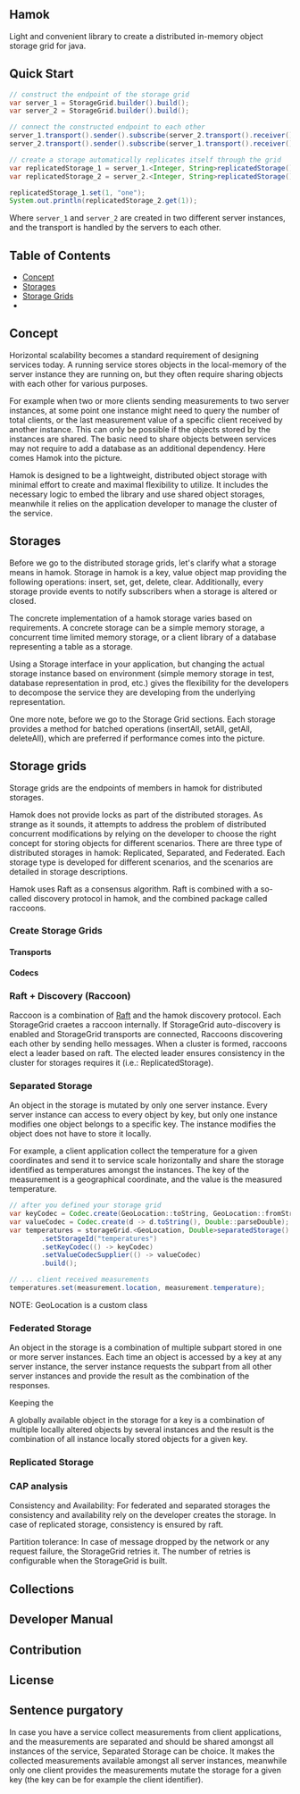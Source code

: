 Hamok
---
Light and convenient library to create a distributed in-memory object storage grid for java.

## Quick Start
```java
// construct the endpoint of the storage grid
var server_1 = StorageGrid.builder().build();
var server_2 = StorageGrid.builder().build();

// connect the constructed endpoint to each other
server_1.transport().sender().subscribe(server_2.transport().receiver())
server_2.transport().sender().subscribe(server_1.transport().receiver())

// create a storage automatically replicates itself through the grid
var replicatedStorage_1 = server_1.<Integer, String>replicatedStorage().setStorageId("my-distributed-storage").build();
var replicatedStorage_2 = server_2.<Integer, String>replicatedStorage().setStorageId("my-distributed-storage").build();

replicatedStorage_1.set(1, "one");
System.out.println(replicatedStorage_2.get(1));
```

Where `server_1` and `server_2` are created in two different server instances, and the transport is handled by the servers to each other.

## Table of Contents
* [Concept](#concept)
* [Storages](#storages)
* [Storage Grids](#storage-grids)
* 

## Concept

Horizontal scalability becomes a standard requirement of designing services today.
A running service stores objects in the local-memory of the server instance
they are running on, but they often require sharing objects with each
other for various purposes.

For example when two or more clients sending measurements to two server instances,
at some point one instance might need to query the number of total clients,
or the last measurement value of a specific client received by another instance.
This can only be possible if the objects stored by the instances are shared.
The basic need to share objects between services may not require to add a
database as an additional dependency. Here comes Hamok into the picture.

Hamok is designed to be a lightweight, distributed object storage with minimal
effort to create and maximal flexibility to utilize. It includes the necessary logic to
embed the library and use shared object storages, meanwhile it relies on
the application developer to manage the cluster of the service.


## Storages

Before we go to the distributed storage grids, let's clarify what a storage means in hamok.
Storage in hamok is a key, value object map providing the following operations:
insert, set, get, delete, clear. Additionally, every storage provide events
to notify subscribers when a storage is altered or closed.

The concrete implementation of a hamok storage varies based on requirements.
A concrete storage can be a simple memory storage, a concurrent time limited memory storage,
or a client library of a database representing a table as a storage.

Using a Storage interface in your application, but changing the actual storage
instance based on environment (simple memory storage in test, database representation in prod, etc.)
gives the flexibility for the developers to decompose the service they are developing from the
underlying representation.

One more note, before we go to the Storage Grid sections. Each storage provides a method
for batched operations (insertAll, setAll, getAll, deleteAll), which are preferred if performance
comes into the picture.

## Storage grids

Storage grids are the endpoints of members in hamok for distributed storages.

Hamok does not provide locks as part of the distributed storages. As strange as it sounds, 
it attempts to address the problem of distributed concurrent modifications
by relying on the developer to choose the right concept for storing objects for different scenarios.
There are three type of distributed storages in hamok: Replicated, Separated, and Federated.
Each storage type is developed for different scenarios, and the scenarios are detailed in
storage descriptions.

Hamok uses Raft as a consensus algorithm. Raft is combined with a so-called
discovery protocol in hamok, and the combined package called raccoons.

### Create Storage Grids

#### Transports

#### Codecs

### Raft + Discovery (Raccoon)

Raccoon is a combination of [Raft](https://raft.github.io/) and the hamok discovery protocol.
Each StorageGrid craetes a raccoon internally. 
If StorageGrid auto-discovery is enabled and StorageGrid transports are connected, 
Raccoons discovering each other by sending hello messages. When a cluster is formed, 
raccoons elect a leader based on raft. The elected leader ensures consistency in the cluster 
for storages requires it (i.e.: ReplicatedStorage).

### Separated Storage

An object in the storage is mutated by only one server instance.
Every server instance can access to every object by key,
but only one instance modifies one object belongs to a specific key.
The instance modifies the object does not have to store it locally.

For example, a client application collect the temperature for a given 
coordinates and send it to service scale horizontally and share 
the storage identified as temperatures amongst the instances.
The key of the measurement is a geographical coordinate, and the value 
is the measured temperature.

```java
// after you defined your storage grid
var keyCodec = Codec.create(GeoLocation::toString, GeoLocation::fromString);
var valueCodec = Codec.create(d -> d.toString(), Double::parseDouble);
var temperatures = storageGrid.<GeoLocation, Double>separatedStorage()
        .setStorageId("temperatures")
        .setKeyCodec(() -> keyCodec)
        .setValueCodecSupplier(() -> valueCodec)
        .build();

// ... client received measurements
temperatures.set(measurement.location, measurement.temperature);
```

NOTE: GeoLocation is a custom class 

### Federated Storage

An object in the storage is a combination of multiple subpart stored in 
one or more server instances. Each time an object is accessed by a key at any server 
instance, the server instance requests the subpart from all other 
server instances and provide the result as the combination of the 
responses.

Keeping the 

A globally available object in the storage for a key is a combination of 
multiple locally altered objects by several instances and the result is the 
combination of all instance locally stored objects for a given key. 

### Replicated Storage



### CAP analysis

Consistency and Availability: For federated and separated storages the consistency and 
availability rely on the developer creates the storage. In case of 
replicated storage, consistency is ensured by raft.

Partition tolerance: In case of message dropped by the network or any request failure, 
the StorageGrid retries it. The number of retries is configurable when the 
StorageGrid is built.

## Collections

## Developer Manual

## Contribution

## License



## Sentence purgatory

In case you have a service collect measurements from client
applications, and the measurements are separated and should be shared amongst all
instances of the service, Separated Storage can be choice. It
makes the collected measurements available amongst all server instances,
meanwhile only one client provides the measurements mutate the storage
for a given key (the key can be for example the client identifier).